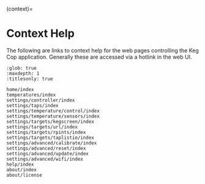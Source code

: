 (context)=

# Context Help

The following are links to context help for the web pages controlling the Keg Cop application.  Generally these are accessed via a hotlink in the web UI.

```{toctree}
:glob: true
:maxdepth: 1
:titlesonly: true

home/index
temperatures/index
settings/controller/index
settings/taps/index
settings/temperature/control/index
settings/temperature/sensors/index
settings/targets/kegscreen/index
settings/targets/url/index
settings/targets/rpints/index
settings/targets/taplistio/index
settings/advanced/calibrate/index
settings/advanced/reset/index
settings/advanced/update/index
settings/advanced/wifi/index
help/index
about/index
about/license
```
